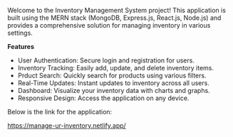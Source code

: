 Welcome to the Inventory Management System project! This application is built using the MERN stack (MongoDB, Express.js, React.js, Node.js) and provides a comprehensive solution for managing inventory in various settings.

**Features**
* User Authentication: Secure login and registration for users.
* Inventory Tracking: Easily add, update, and delete inventory items.
* Prduct Search: Quickly search for products using various filters.
* Real-Time Updates: Instant updates to inventory across all users.
* Dashboard: Visualize your inventory data with charts and graphs.
* Responsive Design: Access the application on any device.

Below is the link for the application:

https://manage-ur-inventory.netlify.app/
